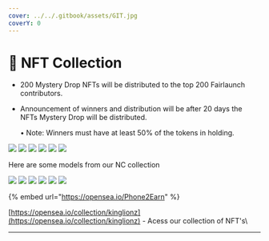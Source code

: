```yaml
---
cover: ../../.gitbook/assets/GIT.jpg
coverY: 0
---
```


# 📱 NFT Collection

* 200 Mystery Drop NFTs will be distributed to the top 200 Fairlaunch contributors.
*   Announcement of winners and distribution will be after 20 days the NFTs Mystery Drop will be distributed.

    • Note: Winners must have at least 50% of the tokens in holding.

![](../../.gitbook/assets/11.png) ![](../../.gitbook/assets/22.PNG) ![](../../.gitbook/assets/33.PNG) ![](../../.gitbook/assets/44.png) ![](../../.gitbook/assets/55.PNG) ![](../../.gitbook/assets/11.png)

Here are some models from our NC collection

![](../../.gitbook/assets/1.png) ![](<../../.gitbook/assets/2 (2).png>) ![](../../.gitbook/assets/3.png) ![](../../.gitbook/assets/4.png) ![](../../.gitbook/assets/5.png) ![](../../.gitbook/assets/6.png)

{% embed url="https://opensea.io/Phone2Earn" %}

[https://opensea.io/collection/kinglionz](https://opensea.io/collection/kinglionz) - Acess our collection of NFT's\
****
